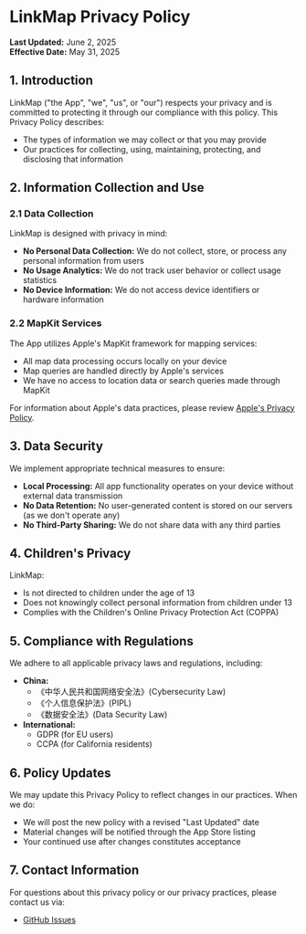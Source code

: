 # LinkMap Privacy Policy

**Last Updated:** June 2, 2025  
**Effective Date:** May 31, 2025

## 1. Introduction

LinkMap ("the App", "we", "us", or "our") respects your privacy and is committed to protecting it through our compliance with this policy. This Privacy Policy describes:

- The types of information we may collect or that you may provide
- Our practices for collecting, using, maintaining, protecting, and disclosing that information

## 2. Information Collection and Use

### 2.1 Data Collection

LinkMap is designed with privacy in mind:

- **No Personal Data Collection:** We do not collect, store, or process any personal information from users
- **No Usage Analytics:** We do not track user behavior or collect usage statistics
- **No Device Information:** We do not access device identifiers or hardware information

### 2.2 MapKit Services

The App utilizes Apple's MapKit framework for mapping services:

- All map data processing occurs locally on your device
- Map queries are handled directly by Apple's services
- We have no access to location data or search queries made through MapKit

For information about Apple's data practices, please review [Apple's Privacy Policy](https://www.apple.com/legal/privacy/).

## 3. Data Security

We implement appropriate technical measures to ensure:

- **Local Processing:** All app functionality operates on your device without external data transmission
- **No Data Retention:** No user-generated content is stored on our servers (as we don't operate any)
- **No Third-Party Sharing:** We do not share data with any third parties

## 4. Children's Privacy

LinkMap:

- Is not directed to children under the age of 13
- Does not knowingly collect personal information from children under 13
- Complies with the Children's Online Privacy Protection Act (COPPA)

## 5. Compliance with Regulations

We adhere to all applicable privacy laws and regulations, including:

- **China:** 
  - 《中华人民共和国网络安全法》(Cybersecurity Law)
  - 《个人信息保护法》(PIPL)
  - 《数据安全法》(Data Security Law)
- **International:**
  - GDPR (for EU users)
  - CCPA (for California residents)

## 6. Policy Updates

We may update this Privacy Policy to reflect changes in our practices. When we do:

- We will post the new policy with a revised "Last Updated" date
- Material changes will be notified through the App Store listing
- Your continued use after changes constitutes acceptance

## 7. Contact Information

For questions about this privacy policy or our privacy practices, please contact us via:

- [GitHub Issues](https://github.com/Endsunset/LinkMap/issues)
